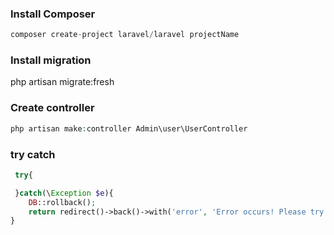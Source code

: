 ### Install Composer
```php
composer create-project laravel/laravel projectName
```

### Install migration
php artisan migrate:fresh



### Create controller
```php
php artisan make:controller Admin\user\UserController
```

### try catch
```php
 try{

 }catch(\Exception $e){
    DB::rollback();
    return redirect()->back()->with('error', 'Error occurs! Please try again!');
}
```

